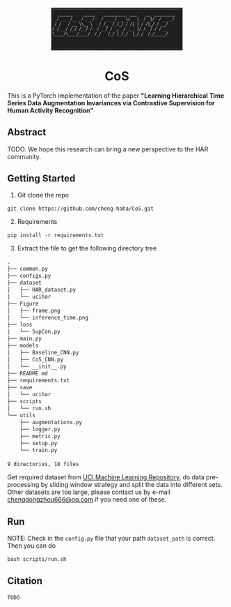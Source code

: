 <p align=center> <img src="./Figure/frame.png" width = 60%/> </p>
<h1 align="center"> CoS </h1>

This is a PyTorch implementation of the paper **"Learning Hierarchical Time Series Data Augmentation Invariances via Contrastive Supervision for Human Activity Recognition"**



## Abstract
TODO. We hope this research can bring a new perspective to the HAR community.
## Getting Started
1. Git clone the repo
```
git clone https://github.com/cheng-haha/CoS.git
```
2. Requirements
```
pip install -r requirements.txt
```
3. Extract the file to get the following directory tree
```
.
├── common.py
├── configs.py
├── dataset
│   ├── HAR_dataset.py
│   └── ucihar
├── Figure
│   ├── frame.png
│   └── inference_time.png
├── loss
│   └── SupCon.py
├── main.py
├── models
│   ├── Baseline_CNN.py
│   ├── CoS_CNN.py
│   └── __init__.py
├── README.md
├── requirements.txt
├── save
│   └── ucihar
├── scripts
│   └── run.sh
└── utils
    ├── augmentations.py
    ├── logger.py
    ├── metric.py
    ├── setup.py
    └── train.py

9 directories, 18 files
```
Get required dataset from [UCI Machine Learning Repository](http://archive.ics.uci.edu/ml/index.php), do data pre-processing by sliding window strategy and split the data into different sets. Other datasets are too large, please contact us by e-mail <chengdongzhou666@qq.com> if you need one of these.
## Run
NOTE: Check in the `config.py` file that your path `dataset_path` is correct. Then you can do
```
bash scripts/run.sh
```
## Citation
```
TODO
```
